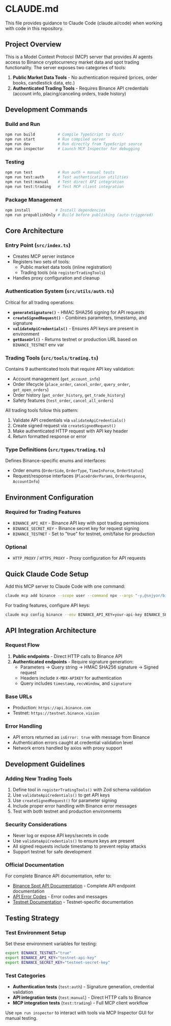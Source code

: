 # CLAUDE.md

This file provides guidance to Claude Code (claude.ai/code) when working with code in this repository.

## Project Overview

This is a Model Context Protocol (MCP) server that provides AI agents access to Binance cryptocurrency market data and spot trading functionality. The server exposes two categories of tools:

1. **Public Market Data Tools** - No authentication required (prices, order books, candlestick data, etc.)
2. **Authenticated Trading Tools** - Requires Binance API credentials (account info, placing/canceling orders, trade history)

## Development Commands

### Build and Run
```bash
npm run build          # Compile TypeScript to dist/
npm run start          # Run compiled server
npm run dev            # Run directly from TypeScript source
npm run inspector      # Launch MCP Inspector for debugging
```

### Testing
```bash
npm run test           # Run auth + manual tests
npm run test:auth      # Test authentication utilities
npm run test:manual    # Test direct API integration
npm run test:trading   # Test MCP client integration
```

### Package Management
```bash
npm install           # Install dependencies
npm run prepublishOnly # Build before publishing (auto-triggered)
```

## Core Architecture

### Entry Point (`src/index.ts`)
- Creates MCP server instance
- Registers two sets of tools:
  - Public market data tools (inline registration)
  - Trading tools (via `registerTradingTools`)
- Handles proxy configuration and cleanup

### Authentication System (`src/utils/auth.ts`)
Critical for all trading operations:
- **`generateSignature()`** - HMAC SHA256 signing for API requests
- **`createSignedRequest()`** - Combines parameters, timestamp, and signature
- **`validateApiCredentials()`** - Ensures API keys are present in environment
- **`getBaseUrl()`** - Returns testnet or production URL based on `BINANCE_TESTNET` env var

### Trading Tools (`src/tools/trading.ts`)
Contains 9 authenticated tools that require API key validation:
- Account management (`get_account_info`)
- Order lifecycle (`place_order`, `cancel_order`, `query_order`, `get_open_orders`)
- Order history (`get_order_history`, `get_trade_history`)
- Safety features (`test_order`, `cancel_all_orders`)

All trading tools follow this pattern:
1. Validate API credentials via `validateApiCredentials()`
2. Create signed request via `createSignedRequest()`
3. Make authenticated HTTP request with API key header
4. Return formatted response or error

### Type Definitions (`src/types/trading.ts`)
Defines Binance-specific enums and interfaces:
- Order enums (`OrderSide`, `OrderType`, `TimeInForce`, `OrderStatus`)
- Request/response interfaces (`PlaceOrderParams`, `OrderResponse`, `AccountInfo`)

## Environment Configuration

### Required for Trading Features
- `BINANCE_API_KEY` - Binance API key with spot trading permissions
- `BINANCE_SECRET_KEY` - Binance secret key for request signing
- `BINANCE_TESTNET` - Set to "true" for testnet, omit/false for production

### Optional
- `HTTP_PROXY` / `HTTPS_PROXY` - Proxy configuration for API requests

## Quick Claude Code Setup

Add this MCP server to Claude Code with one command:
```bash
claude mcp add binance --scope user --command npx --args "-y,@snjyor/binance-mcp@latest"
```

For trading features, configure API keys:
```bash
claude mcp config binance --env BINANCE_API_KEY=your-api-key BINANCE_SECRET_KEY=your-secret-key BINANCE_TESTNET=false
```

## API Integration Architecture

### Request Flow
1. **Public endpoints** - Direct HTTP calls to Binance API
2. **Authenticated endpoints** - Require signature generation:
   - Parameters → Query string → HMAC SHA256 signature → Signed request
   - Headers include `X-MBX-APIKEY` for authentication
   - Query includes `timestamp`, `recvWindow`, and `signature`

### Base URLs
- Production: `https://api.binance.com`
- Testnet: `https://testnet.binance.vision`

### Error Handling
- API errors returned as `isError: true` with message from Binance
- Authentication errors caught at credential validation level
- Network errors handled by axios with proxy support

## Development Guidelines

### Adding New Trading Tools
1. Define tool in `registerTradingTools()` with Zod schema validation
2. Use `validateApiCredentials()` to get API keys
3. Use `createSignedRequest()` for parameter signing
4. Include proper error handling with Binance error messages
5. Test with both testnet and production environments

### Security Considerations
- Never log or expose API keys/secrets in code
- Use `validateApiCredentials()` to ensure keys are present
- All signed requests include timestamp to prevent replay attacks
- Support testnet for safe development

### Official Documentation
For complete Binance API documentation, refer to:
- [Binance Spot API Documentation](https://binance-docs.github.io/apidocs/spot/en/) - Complete API endpoint documentation
- [API Error Codes](https://binance-docs.github.io/apidocs/spot/en/#error-codes) - Error codes and messages  
- [Testnet Documentation](https://testnet.binance.vision/) - Testnet-specific documentation

## Testing Strategy

### Test Environment Setup
Set these environment variables for testing:
```bash
export BINANCE_TESTNET="true"
export BINANCE_API_KEY="testnet-api-key"
export BINANCE_SECRET_KEY="testnet-secret-key"
```

### Test Categories
- **Authentication tests** (`test:auth`) - Signature generation, credential validation
- **API integration tests** (`test:manual`) - Direct HTTP calls to Binance
- **MCP integration tests** (`test:trading`) - Full MCP client workflow

Use `npm run inspector` to interact with tools via MCP Inspector GUI for manual testing.